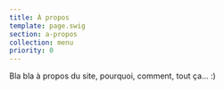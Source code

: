 ```yaml
---
title: À propos
template: page.swig
section: a-propos
collection: menu
priority: 0
---
```


Bla bla à propos du site, pourquoi, comment, tout ça... :)
